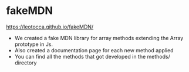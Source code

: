 # fakeMDN

https://leotocca.github.io/fakeMDN/

- We created a fake MDN library for array methods extending the Array prototype in Js.
- Also created a documentation page for each new method applied
- You can find all the methods that got developed in the methods/ directory
